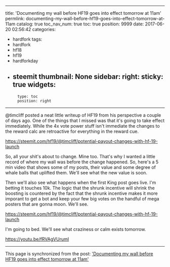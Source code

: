
---
title: 'Documenting my wall before HF19 goes into effect tomorrow at 11am'
permlink: documenting-my-wall-before-hf19-goes-into-effect-tomorrow-at-11am
catalog: true
toc_nav_num: true
toc: true
position: 9999
date: 2017-06-20 02:56:42
categories:
- hardfork
tags:
- hardfork
- hf18
- hf19
- hardforkday
- steemit
thumbnail: None
sidebar:
    right:
        sticky: true
widgets:
    -
        type: toc
        position: right
---


@timcliff posted a neat little writeup of HF19 from his perspective a couple of days ago.  One of the things that I missed was that it's going to take effect immediately.  While the 4x vote power stuff isn't immediate the changes to the reward calc are retroactive for everything in the reward cue.  

https://steemit.com/hf19/@timcliff/potential-payout-changes-with-hf-19-launch

So, all your shit's about to change.  Mine too.  That's why I wanted a little record of where my wall was before the change happened.  So, here's a 5 min video that shows some of my posts, their value and some degree of whale balls that uplifted them.  We'll see what the new value is soon.

Then we'll also see what happens when the first King post goes live.  I'm betting it touches 10k.  The logic that the shrunk incentive will shrink the boosting is countered by the fact that the shrunk incentive makes it more imporant to get a bot and keep your few big votes on the handful of mega posters that are gonna moon.  We'll see.

https://steemit.com/hf19/@timcliff/potential-payout-changes-with-hf-19-launch

I'm going to bed.  We'll see what craziness or calm exists tomorrow.

https://youtu.be/fRVAgVUrumI

- - -

This page is synchronized from the post: ['Documenting my wall before HF19 goes into effect tomorrow at 11am'](https://steemit.com/@aggroed/documenting-my-wall-before-hf19-goes-into-effect-tomorrow-at-11am)
